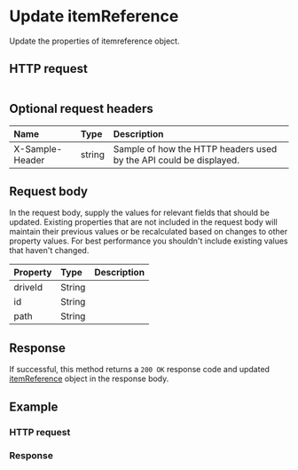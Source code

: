 # Update itemReference

Update the properties of itemreference object.
## HTTP request
```http

```

## Optional request headers
| Name       | Type | Description|
|:-----------|:------|:----------|
| X-Sample-Header  | string  | Sample of how the HTTP headers used by the API could be displayed.|

## Request body
In the request body, supply the values for relevant fields that should be updated. Existing properties that are not included in the request body will maintain their previous values or be recalculated based on changes to other property values. For best performance you shouldn't include existing values that haven't changed.

| Property	   | Type	|Description|
|:---------------|:--------|:----------|
|driveId|String||
|id|String||
|path|String||

## Response
If successful, this method returns a `200 OK` response code and updated [itemReference](../resources/itemreference.md) object in the response body.
## Example
### HTTP request
### Response
